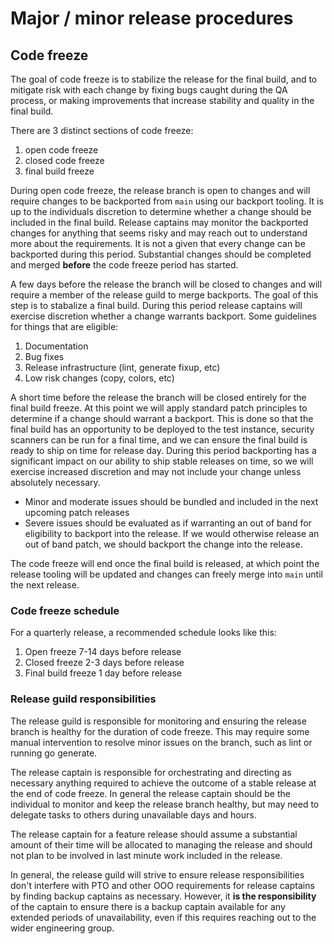 # Major / minor release procedures

## Code freeze

The goal of code freeze is to stabilize the release for the final build, and to mitigate risk with each change by fixing bugs caught during the QA process, or making improvements that increase stability and quality in the final build.

There are 3 distinct sections of code freeze:

1. open code freeze
2. closed code freeze
3. final build freeze

During open code freeze, the release branch is open to changes and will require changes to be backported from `main` using our backport tooling. It is up to the individuals discretion to determine whether a change should be included in the final build. Release captains may monitor the backported changes for anything that seems risky and may reach out to understand more about the requirements. It is not a given that every change can be backported during this period. Substantial changes should be completed and merged **before** the code freeze period has started.

A few days before the release the branch will be closed to changes and will require a member of the release guild to merge backports. The goal of this step is to stabalize a final build. During this period release captains will exercise discretion whether a change warrants backport. Some guidelines for things that are eligible:

1. Documentation
2. Bug fixes
3. Release infrastructure (lint, generate fixup, etc)
4. Low risk changes (copy, colors, etc)

A short time before the release the branch will be closed entirely for the final build freeze. At this point we will apply standard patch principles to determine if a change should warrant a backport. This is done so that the final build has an opportunity to be deployed to the test instance, security scanners can be run for a final time, and we can ensure the final build is ready to ship on time for release day. During this period backporting has a significant impact on our ability to ship stable releases on time, so we will exercise increased discretion and may not include your change unless absolutely necessary.

* Minor and moderate issues should be bundled and included in the next upcoming patch releases
* Severe issues should be evaluated as if warranting an out of band for eligibility to backport into the release. If we would otherwise release an out of band patch, we should backport the change into the release.

The code freeze will end once the final build is released, at which point the release tooling will be updated and changes can freely merge into `main` until the next release.

### Code freeze schedule

For a quarterly release, a recommended schedule looks like this:

1. Open freeze 7-14 days before release
2. Closed freeze 2-3 days before release
3. Final build freeze 1 day before release

### Release guild responsibilities

The release guild is responsible for monitoring and ensuring the release branch is healthy for the duration of code freeze. This may require some manual intervention to resolve minor issues on the branch, such as lint or running go generate.

The release captain is responsible for orchestrating and directing as necessary anything required to achieve the outcome of a stable release at the end of code freeze. In general the release captain should be the individual to monitor and keep the release branch healthy, but may need to delegate tasks to others during unavailable days and hours.

The release captain for a feature release should assume a substantial amount of their time will be allocated to managing the release and should not plan to be involved in last minute work included in the release.

In general, the release guild will strive to ensure release responsibilities don't interfere with PTO and other OOO requirements for release captains by finding backup captains as necessary. However, it **is the responsibility** of the captain to ensure there is a backup captain available for any extended periods of unavailability, even if this requires reaching out to the wider engineering group.


